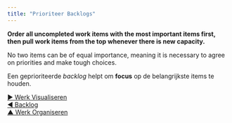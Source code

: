 ```yaml
---
title: "Prioriteer Backlogs"
---
```



**Order all uncompleted work items with the most important items first, then pull work items from the top whenever there is new capacity.**

No two items can be of equal importance, meaning it is necessary to agree on priorities and make tough choices.

Een geprioriteerde <dfn data-info="Backlog: Een (geprioriteerde) lijst van werk gerelateerde items (deliverables), of (drivers) die nog moeten worden opgepakt.">backlog</dfn> helpt om **focus** op de belangrijkste items te houden.

[&#9654; Werk Visualiseren](visualize-work.html)<br/>[&#9664; Backlog](backlog.html)<br/>[&#9650; Werk Organiseren](organizing-work.html)

